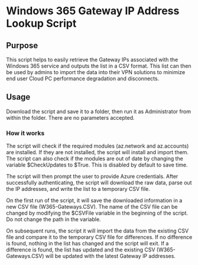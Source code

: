 # Windows 365 Gateway IP Address Lookup Script
## Purpose
This script helps to easily retrieve the Gateway IPs associated with the Windows 365 service and outputs the list in a CSV format. This list can then be used by admins to import the data into their VPN solutions to minimize end user Cloud PC performance degradation and disconnects.

## Usage

Download the script and save it to a folder, then run it as Administrator from within the folder. There are no parameters accepted.

### How it works

The script will check if the required modules (az.network and az.accounts) are installed. If they are not installed, the script will install and import them. The script can also check if the modules are out of date by changing the variable $CheckUpdates to $True. This is disabled by default to save time.

The script will then prompt the user to provide Azure credentials. After successfully authenticating, the script will download the raw data, parse out the IP addresses, and write the list to a temporary CSV file.

On the first run of the script, it will save the downloaded information in a new CSV file (W365-Gateways.CSV). The name of the CSV file can be changed by modifying the $CSVFile variable in the beginning of the script. Do not change the path in the variable.

On subsequent runs, the script it will import the data from the existing CSV file and compare it to the temporary CSV file for differences. If no difference is found, nothing in the list has changed and the script will exit. If a difference is found, the list has updated and the existing CSV (W365-Gateways.CSV) will be updated with the latest Gateway IP addresses.

